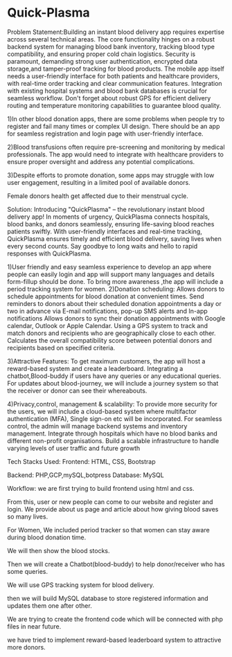 # Quick-Plasma
Problem Statement:Building an instant blood delivery app requires expertise across several technical areas. The core functionality hinges on a robust backend system for managing blood bank inventory, 
tracking blood type compatibility, and ensuring proper cold chain logistics. Security is paramount, demanding strong user authentication, encrypted data storage,and tamper-proof tracking for blood products.
The mobile app itself needs a user-friendly interface for both patients and healthcare providers, with real-time order tracking and clear communication features. Integration with existing hospital 
systems and blood bank databases is crucial for seamless workflow.  Don't forget about robust GPS for efficient delivery routing and temperature monitoring capabilities to guarantee blood quality.

1)In other blood donation apps, there are some problems when people try to register and fail many times or complex UI design. There should be an app for seamless registration and login page  with user-friendly  interface.

2)Blood transfusions often require pre-screening and monitoring by medical professionals. The app would need to integrate with healthcare providers to ensure proper oversight and address any potential complications.

3)Despite efforts to promote donation, some apps may struggle with low user engagement, resulting in a limited pool of available donors.

Female donors health get affected due to their menstrual cycle.


Solution:
Introducing "QuickPlasma" – the revolutionary instant blood delivery app! In moments of urgency, QuickPlasma connects hospitals, blood banks, and donors seamlessly, ensuring life-saving blood reaches patients swiftly. With user-friendly interfaces and real-time tracking, QuickPlasma ensures timely and efficient blood delivery, saving lives when every second counts. Say goodbye to long waits and hello to rapid responses with QuickPlasma.

1)User friendly and easy seamless experience to develop an app where people can easily login and app will support many languages and  details form-fillup should be done. To bring more awareness ,the app will include a period tracking system for women.
2)Donation scheduling:
Allows donors to schedule appointments for blood donation at convenient times.
Send reminders to donors about their scheduled donation appointments a day or two in advance via E-mail notifications, pop-up SMS alerts and In-app notifications
Allows donors to sync their donation appointments with Google calendar, Outlook or Apple Calendar.
Using a GPS system to track and match donors and recipients who are geographically close to each other.
Calculates the overall compatibility score between potential donors and recipients based on specified criteria.

3)Attractive Features:
To get maximum customers, the app will host a reward-based system and create a  leaderboard. 
Integrating  a chatbot,Blood-buddy if users have any queries or any educational queries.
For updates about blood-journey, we will include a journey system so that the receiver or donor can see their whereabouts.

4)Privacy,control, management & scalability:
To provide more security for the users, we will include a cloud-based system where multifactor authentication (MFA), Single sign-on etc will be incorporated.
For seamless control, the admin will manage backend systems and inventory management.
 Integrate through hospitals which have no blood banks and different non-profit organisations.
Build a scalable infrastructure to handle varying levels of user traffic and future growth

Tech Stacks Used:
Frontend: HTML, CSS, Bootstrap

Backend: PHP,GCP,mySQL,botpress
Database: MySQL

Workflow:
we are first trying to build frontend using html and css. 

From this, user or new people can come to our website and register and login. We provide about us page and article about how giving blood saves so many lives.

For Women, We included period tracker so that women can stay aware during blood donation time.

We will then show the blood stocks.

Then we will create a Chatbot(blood-buddy) to help donor/receiver who has some queries.

We will use GPS tracking system for blood delivery.

then we will build MySQL database to store registered information and updates them one after other.

We are trying to create the frontend code which will be connected with php files in near future.

we have tried to implement reward-based leaderboard system to attractive more donors.








